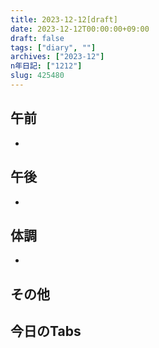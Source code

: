 ```yaml
---
title: 2023-12-12[draft]
date: 2023-12-12T00:00:00+09:00
draft: false
tags: ["diary", ""]
archives: ["2023-12"]
n年日記: ["1212"]
slug: 425480
---
```

## 午前
- 
## 午後
- 
## 体調
- 
## その他
## 今日のTabs
